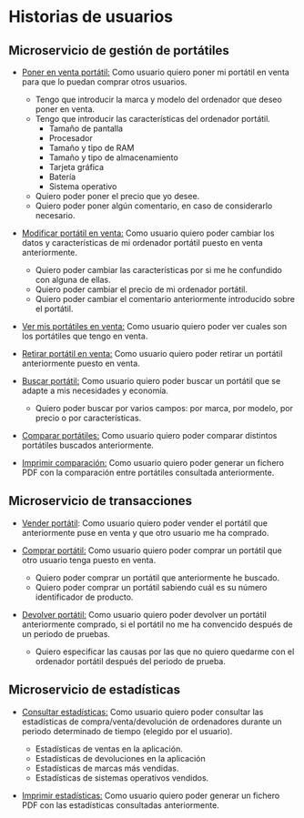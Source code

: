 # Historias de usuarios

## Microservicio de gestión de portátiles

* [Poner en venta portátil:](https://github.com/NSInductus/CC_Proyecto/issues/9) Como usuario quiero poner mi portátil en venta para que lo puedan comprar otros usuarios.

  * Tengo que introducir la marca y modelo del ordenador que deseo poner en venta.
  * Tengo que introducir las características del ordenador portátil.
    * Tamaño de pantalla
    * Procesador
    * Tamaño y tipo de RAM
    * Tamaño y tipo de almacenamiento
    * Tarjeta gráfica
    * Batería
    * Sistema operativo
  * Quiero poder poner el precio que yo desee.
  * Quiero poder poner algún comentario, en caso de considerarlo necesario.


* [Modificar portátil en venta:](https://github.com/NSInductus/CC_Proyecto/issues/10) Como usuario quiero poder cambiar los datos y características de mi ordenador portátil puesto en venta anteriormente.

  * Quiero poder cambiar las características por si me he confundido con alguna de ellas.
  * Quiero poder cambiar el precio de mi ordenador portátil.
  * Quiero poder cambiar el comentario anteriormente introducido sobre el portátil.


* [Ver mis portátiles en venta:](https://github.com/NSInductus/CC_Proyecto/issues/11) Como usuario quiero poder ver cuales son los portátiles que tengo en venta.

* [Retirar portátil en venta:](https://github.com/NSInductus/CC_Proyecto/issues/12) Como usuario quiero poder retirar un portátil anteriormente puesto en venta.

* [Buscar portátil:](https://github.com/NSInductus/CC_Proyecto/issues/13) Como usuario quiero poder buscar un portátil que se adapte a mis necesidades y economía.

  * Quiero poder buscar por varios campos: por marca, por modelo, por precio o por características.


* [Comparar portátiles:](https://github.com/NSInductus/CC_Proyecto/issues/14) Como usuario quiero poder comparar distintos portátiles buscados anteriormente.

* [Imprimir comparación:](https://github.com/NSInductus/CC_Proyecto/issues/15) Como usuario quiero poder generar un fichero PDF con la comparación entre portátiles consultada anteriormente.

## Microservicio de transacciones

* [Vender portátil](https://github.com/NSInductus/CC_Proyecto/issues/16): Como usuario quiero poder vender el portátil que anteriormente puse en venta y que otro  usuario me ha comprado.

* [Comprar portátil:](https://github.com/NSInductus/CC_Proyecto/issues/17) Como usuario quiero poder comprar un portátil que otro usuario tenga puesto en venta.
  * Quiero poder comprar un portátil que anteriormente he buscado.
  * Quiero poder comprar un portátil sabiendo cuál es su número identificador de producto.


* [Devolver portátil:](https://github.com/NSInductus/CC_Proyecto/issues/18) Como usuario quiero poder devolver un portátil anteriormente comprado, si el portátil no me ha convencido después de un periodo de pruebas.

  * Quiero especificar las causas por las que no quiero quedarme con el ordenador portátil después del periodo de prueba.


## Microservicio de estadísticas

* [Consultar estadísticas:](https://github.com/NSInductus/CC_Proyecto/issues/19) Como usuario quiero poder consultar las estadísticas de compra/venta/devolución de ordenadores durante un periodo determinado de tiempo (elegido por el usuario).

  * Estadísticas de ventas en la aplicación.
  * Estadísticas de devoluciones en la aplicación
  * Estadísticas de marcas más vendidas.
  * Estadísticas de sistemas operativos vendidos.


* [Imprimir estadísticas:](https://github.com/NSInductus/CC_Proyecto/issues/20) Como usuario quiero poder generar un fichero PDF con las estadísticas consultadas anteriormente.
